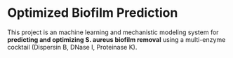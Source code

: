 # Optimized Biofilm Prediction 

This project is an machine learning and mechanistic modeling system for **predicting and optimizing S. aureus biofilm removal** using a multi-enzyme cocktail (Dispersin B, DNase I, Proteinase K).